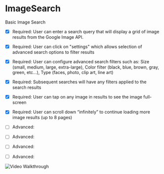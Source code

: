 # ImageSearch
Basic Image Search


 * [x] Required: User can enter a search query that will display a grid of image results from the Google Image API.
 * [x] Required: User can click on "settings" which allows selection of advanced search options to filter results
 * [x] Required: User can configure advanced search filters such as: Size (small, medium, large, extra-large), Color filter (black, blue, brown, gray, green, etc...), Type (faces, photo, clip art, line art)
 * [x] Required: Subsequent searches will have any filters applied to the search results
 * [x] Required: User can tap on any image in results to see the image full-screen
 * [x] Required: User can scroll down “infinitely” to continue loading more image results (up to 8 pages)

 * [ ] Advanced: 
 * [ ] Advanced: 
 * [ ] Advanced: 
 * [ ] Advanced: 

![Video Walkthrough]()



